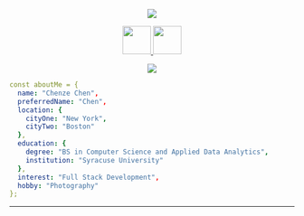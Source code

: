 <p align="center">
  <img src="https://capsule-render.vercel.app/api?type=waving&color=gradient&text=Hiii&height=80&section=header&fontColor=D3D3D3"/>
</p>
<p align="center">
<a href="https://www.linkedin.com/in/chenzechen/">
  <img height="50" src="https://user-images.githubusercontent.com/46517096/166973395-19676cd8-f8ec-4abf-83ff-da8243505b82.png"/>
</a>
<a href="https://www.instagram.com/cchenze/">
  <img height="50" src="https://user-images.githubusercontent.com/46517096/166974368-9798f39f-1f46-499c-b14e-81f0a3f83a06.png"/>
</a>
</p>

<p align="center">
  <img src= "https://media2.giphy.com/media/zwPRprvrP4Lm0/giphy.gif?cid=ecf05e4750op5zn4hfr4qglkurpffjx09ejch1bgzo7afz06&rid=giphy.gif&ct=g">
</p>

```yaml
const aboutMe = {
  name: "Chenze Chen",
  preferredName: "Chen",
  location: {
    cityOne: "New York",
    cityTwo: "Boston"
  },
  education: {
    degree: "BS in Computer Science and Applied Data Analytics",
    institution: "Syracuse University"
  },
  interest: "Full Stack Development",
  hobby: "Photography"
};
```
  
--- 
